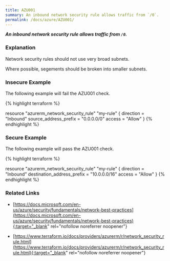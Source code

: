 ```yaml
---
title: AZU001
summary: An inbound network security rule allows traffic from `/0`.
permalink: /docs/azure/AZU001/
---
```


***An inbound network security rule allows traffic from `/0`.***

### Explanation


Network security rules should not use very broad subnets.

Where possible, segements should be broken into smaller subnets.



### Insecure Example

The following example will fail the AZU001 check.

{% highlight terraform %}

resource "azurerm_network_security_rule" "my-rule" {
	direction = "Inbound"
	source_address_prefix = "0.0.0.0/0"
	access = "Allow"
}
{% endhighlight %}



### Secure Example

The following example will pass the AZU001 check.

{% highlight terraform %}

resource "azurerm_network_security_rule" "my-rule" {
	direction = "Inbound"
	destination_address_prefix = "10.0.0.0/16"
	access = "Allow"
}
{% endhighlight %}


### Related Links


- [https://docs.microsoft.com/en-us/azure/security/fundamentals/network-best-practices](https://docs.microsoft.com/en-us/azure/security/fundamentals/network-best-practices){:target="_blank" rel="nofollow noreferrer noopener"}

- [https://www.terraform.io/docs/providers/azurerm/r/network_security_rule.html](https://www.terraform.io/docs/providers/azurerm/r/network_security_rule.html){:target="_blank" rel="nofollow noreferrer noopener"}

